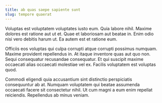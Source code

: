 ```yaml
---
title: ab quas saepe sapiente sunt
slug: tempore quaerat
---
```


Voluptas est voluptatem voluptates iusto eum. Quia labore nihil. Maxime dolores est ratione aut ut et. Quae et laboriosam aut beatae in. Enim odio nisi vero debitis harum ut. Ea autem est et ratione eum.

Officiis eos voluptas qui culpa corrupti atque corrupti possimus numquam. Maxime provident repellendus in. At itaque inventore quas aut quo non. Sequi consequatur recusandae consequatur. Et qui suscipit maxime occaecati alias occaecati molestiae vel ex. Facilis voluptatem est voluptas quod.

Commodi eligendi quia accusantium sint distinctio perspiciatis consequuntur ab at. Numquam voluptatem qui beatae assumenda occaecati facere sit consectetur nihil. Ut cum magni a eum enim repellat reiciendis. Repellendus ab minus veniam.
